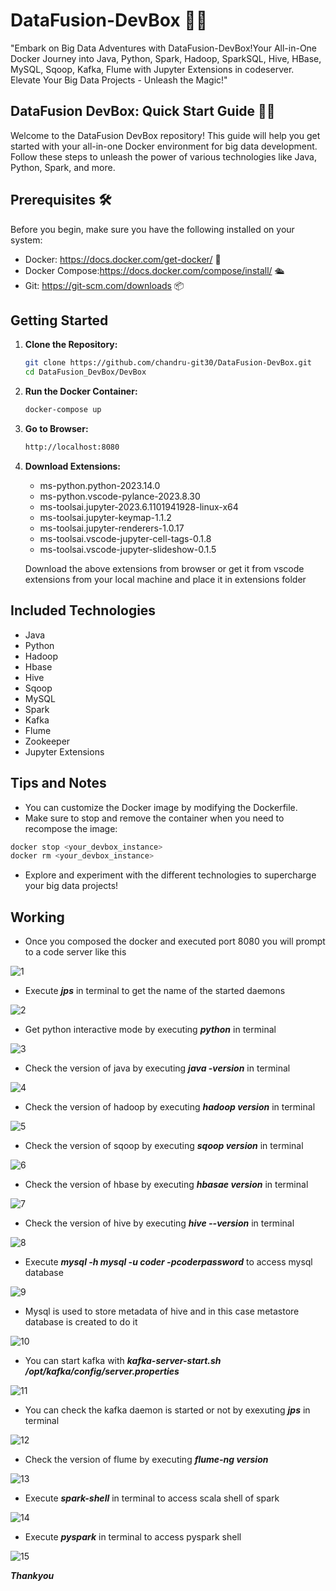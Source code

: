 # DataFusion-DevBox 🚀✨
"Embark on Big Data Adventures with DataFusion-DevBox!Your All-in-One Docker Journey into Java, Python, Spark, Hadoop,  SparkSQL, Hive, HBase, MySQL, Sqoop, Kafka, Flume with Jupyter Extensions in codeserver. Elevate Your Big Data Projects - Unleash the Magic!"

## DataFusion DevBox: Quick Start Guide 🚀🎉
Welcome to the DataFusion DevBox repository! This guide will help you get started with your all-in-one Docker environment for big data development. Follow these steps to unleash the power of various technologies like Java, Python, Spark, and more.

## Prerequisites 🛠️
Before you begin, make sure you have the following installed on your system:

- Docker: https://docs.docker.com/get-docker/ 🐳
- Docker Compose:https://docs.docker.com/compose/install/ 🛳️
- Git: https://git-scm.com/downloads 📦

## Getting Started

1. **Clone the Repository:**
   ```bash
   git clone https://github.com/chandru-git30/DataFusion-DevBox.git
   cd DataFusion_DevBox/DevBox
   ```
2. **Run the Docker Container:**
   ```bash
   docker-compose up
   ```
3. **Go to Browser:**
   ```bash
   http://localhost:8080
   ```
1. **Download Extensions:**
   - ms-python.python-2023.14.0
   - ms-python.vscode-pylance-2023.8.30
   - ms-toolsai.jupyter-2023.6.1101941928-linux-x64
   - ms-toolsai.jupyter-keymap-1.1.2
   - ms-toolsai.jupyter-renderers-1.0.17
   - ms-toolsai.vscode-jupyter-cell-tags-0.1.8
   - ms-toolsai.vscode-jupyter-slideshow-0.1.5

   Download the above extensions from browser or get it from vscode extensions from your local machine and place it in extensions folder
   
## Included Technologies
- Java 
- Python 
- Hadoop 
- Hbase 
- Hive 
- Sqoop 
- MySQL 
- Spark 
- Kafka 
- Flume 
- Zookeeper 
- Jupyter Extensions 


## Tips and Notes
- You can customize the Docker image by modifying the Dockerfile.
- Make sure to stop and remove the container when you need to recompose the image:
```bash
docker stop <your_devbox_instance>
docker rm <your_devbox_instance>
```
- Explore and experiment with the different technologies to supercharge your big data projects!

## Working
- Once you composed the docker and executed port 8080 you will prompt to a code server like this

![1](https://github.com/chandru-git30/DataFusion-DevBox/assets/82560086/f467caf1-a596-4e9d-a032-59f177d0ecb2)

- Execute ***jps*** in terminal to get the name of the started daemons

![2](https://github.com/chandru-git30/DataFusion-DevBox/assets/82560086/56d858e0-1a8a-4ece-9e3b-fcd2a80ec095)
 
- Get python interactive mode by executing ***python*** in terminal

![3](https://github.com/chandru-git30/DataFusion-DevBox/assets/82560086/e3c61e38-a81c-40d3-9cfa-43f840e4f1ef)

- Check the version of java by executing ***java -version*** in terminal
  
![4](https://github.com/chandru-git30/DataFusion-DevBox/assets/82560086/593cb7c8-d4ef-4638-bcf6-1176c24d3d8e)

- Check the version of hadoop by executing ***hadoop version*** in terminal

![5](https://github.com/chandru-git30/DataFusion-DevBox/assets/82560086/b70265a5-459e-46a9-9d44-95982ab7484b)

- Check the version of sqoop by executing ***sqoop version*** in terminal

![6](https://github.com/chandru-git30/DataFusion-DevBox/assets/82560086/fd254c2c-3a83-4e15-a2cf-1d6565ceaf13)

- Check the version of hbase by executing ***hbasae version*** in terminal

![7](https://github.com/chandru-git30/DataFusion-DevBox/assets/82560086/2a47a7f3-c67a-468b-994a-d1bb2ca2f428)

- Check the version of hive by executing ***hive --version*** in terminal

![8](https://github.com/chandru-git30/DataFusion-DevBox/assets/82560086/97fe2081-bab4-4742-bdb7-2e8c8a226a16)

- Execute ***mysql -h mysql -u coder -pcoderpassword*** to access mysql database

![9](https://github.com/chandru-git30/DataFusion-DevBox/assets/82560086/4354a24d-322f-4a31-af11-21fb107dc31a)

- Mysql is used to store metadata of hive and in this case metastore database is created to do it
  
![10](https://github.com/chandru-git30/DataFusion-DevBox/assets/82560086/01e7e1b3-ddbb-41eb-b620-3c0a32ebf22d)

- You can start kafka with ***kafka-server-start.sh /opt/kafka/config/server.properties***

![11](https://github.com/chandru-git30/DataFusion-DevBox/assets/82560086/e939b416-d221-439e-b546-ffb1419ce8ed)

- You can check the kafka daemon is started or not by exexuting ***jps*** in terminal

![12](https://github.com/chandru-git30/DataFusion-DevBox/assets/82560086/b3214b95-f12b-4db9-9606-fcf0c693d08e)

- Check the version of flume by executing ***flume-ng version***

![13](https://github.com/chandru-git30/DataFusion-DevBox/assets/82560086/787c753b-a353-4d5a-bd88-f2f8c6d985da)

- Execute ***spark-shell*** in terminal to access scala shell of spark

![14](https://github.com/chandru-git30/DataFusion-DevBox/assets/82560086/3263aa52-99f4-4418-a049-7fe4c66498ce)

- Execute ***pyspark*** in terminal to access pyspark shell

![15](https://github.com/chandru-git30/DataFusion-DevBox/assets/82560086/a299daa7-2e7b-42ae-a0ca-7643692b4fd1)

***Thankyou***
